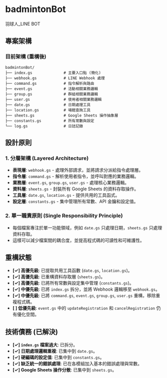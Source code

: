 # badmintonBot
羽球人_LINE BOT

## 專案架構

### 目前架構 (重構後)
```
badmintonBot/
├── index.gs              # 主要入口點 (簡化)
├── webhook.gs            # LINE Webhook 處理
├── command.gs            # 指令解析與路由
├── event.gs              # 活動相關業務邏輯
├── group.gs              # 群組相關業務邏輯
├── user.gs               # 使用者相關業務邏輯
├── date.gs               # 日期處理工具
├── location.gs           # 場館查詢工具
├── sheets.gs             # Google Sheets 操作抽象層
├── constants.gs          # 所有常數與設定
└── log.gs                # 日誌記錄
```

## 設計原則

### 1. 分層架構 (Layered Architecture)
- **表現層**: `webhook.gs` - 處理外部請求，並將請求分派給指令處理層。
- **指令層**: `command.gs` - 解析使用者指令，並呼叫對應的業務邏輯。
- **業務層**: `event.gs`, `group.gs`, `user.gs` - 處理核心業務邏輯。
- **資料層**: `sheets.gs` - 封裝所有 Google Sheets 的資料存取操作。
- **工具層**: `date.gs`, `location.gs` - 提供共用的工具函式。
- **設定層**: `constants.gs` - 集中管理所有常數、API 金鑰和設定值。

### 2. 單一職責原則 (Single Responsibility Principle)
- 每個檔案專注於單一功能領域，例如 `date.gs` 只處理日期，`sheets.gs` 只處理資料存取。
- 這樣可以減少檔案間的耦合度，並提高程式碼的可讀性和可維護性。

## 重構狀態

- **[✓] 高優先級**: 已提取共用工具函數 (`date.gs`, `location.gs`)。
- **[✓] 高優先級**: 已重構資料存取層 (`sheets.gs`)。
- **[✓] 高優先級**: 已將所有常數與設定集中管理 (`constants.gs`)。
- **[✓] 中優先級**: 已將 `index.gs` 拆分，並將 Webhook 邏輯移至 `webhook.gs`。
- **[✓] 中優先級**: 已將 `command.gs`, `event.gs`, `group.gs`, `user.gs` 重構，移除重複程式碼。
- **[ ] 低優先級**: `event.gs` 中的 `updateRegistration` 和 `cancelRegistration` 仍有優化空間。

## 技術債務 (已解決)

- **[✓] `index.gs` 檔案過大**: 已拆分。
- **[✓] 日期處理邏輯重複**: 已集中到 `date.gs`。
- **[✓] 硬編碼的設定值**: 已集中到 `constants.gs`。
- **[✓] 缺乏統一的錯誤處理**: 已在各模組加入基本的錯誤處理與常數。
- **[✓] Google Sheets 操作分散**: 已集中到 `sheets.gs`。

